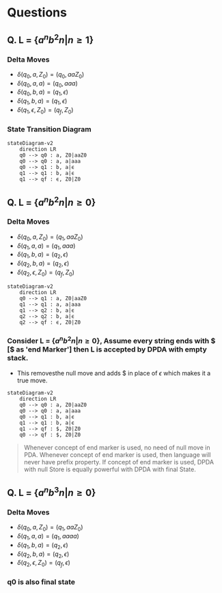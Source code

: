 # Questions

## Q. L = {$a^nb^2n | n \geq 1$}
### Delta Moves
- $\delta(q_0, a, Z_0) = (q_0, aaZ_0)$
- $\delta(q_0, a, a) = (q_0, aaa)$
- $\delta(q_0, b, a) = (q_1, \epsilon)$
- $\delta(q_1, b, a) = (q_1, \epsilon)$
- $\delta(q_1, \epsilon, Z_0) = (q_f, Z_0)$

### State Transition Diagram
```mermaid
stateDiagram-v2
    direction LR
    q0 --> q0 : a, Z0|aaZ0
    q0 --> q0 : a, a|aaa
    q0 --> q1 : b, a|ϵ
    q1 --> q1 : b, a|ϵ
    q1 --> qf : ϵ, Z0|Z0
```

## Q. L = {$a^nb^2n | n \geq 0$}
### Delta Moves
- $\delta(q_0, a, Z_0) = (q_1, aaZ_0)$
- $\delta(q_1, a, a) = (q_1, aaa)$
- $\delta(q_1, b, a) = (q_2, \epsilon)$
- $\delta(q_2, b, a) = (q_2, \epsilon)$
- $\delta(q_2, \epsilon, Z_0) = (q_f, Z_0)$
```mermaid
stateDiagram-v2
    direction LR
    q0 --> q1 : a, Z0|aaZ0
    q1 --> q1 : a, a|aaa
    q1 --> q2 : b, a|ϵ
    q2 --> q2 : b, a|ϵ
    q2 --> qf : ϵ, Z0|Z0
```

### Consider L = {$a^nb^2n | n \geq 0$}, Assume every string ends with $ [$ as 'end Marker'] then L is accepted by DPDA with empty stack.
- This removesthe null move and adds $ in place of $\epsilon$ which makes it a true move.
```mermaid
stateDiagram-v2
    direction LR
    q0 --> q0 : a, Z0|aaZ0
    q0 --> q0 : a, a|aaa
    q0 --> q1 : b, a|ϵ
    q1 --> q1 : b, a|ϵ
    q1 --> qf : $, Z0|Z0
    q0 --> qf : $, Z0|Z0
```
> Whenever concept of end marker is used, no need of null move in PDA.
> Whenever concept of end marker is used, then language will never have prefix property.
> If concept of end marker is used, DPDA with null Store is equally powerful with DPDA with final State.

## Q. L = {$a^nb^3n | n \geq 0$}
### Delta Moves
- $\delta(q_0, a, Z_0) = (q_1, aaZ_0)$
- $\delta(q_1, a, a) = (q_1, aaaa)$
- $\delta(q_1, b, a) = (q_2, \epsilon)$
- $\delta(q_2, b, a) = (q_2, \epsilon)$
- $\delta(q_2, \epsilon, Z_0) = (q_f, \epsilon)$
### q0 is also final state
